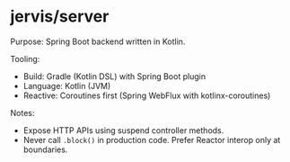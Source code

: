 # jervis/server

Purpose: Spring Boot backend written in Kotlin.

Tooling:
- Build: Gradle (Kotlin DSL) with Spring Boot plugin
- Language: Kotlin (JVM)
- Reactive: Coroutines first (Spring WebFlux with kotlinx-coroutines)

Notes:
- Expose HTTP APIs using suspend controller methods.
- Never call `.block()` in production code. Prefer Reactor interop only at boundaries.
